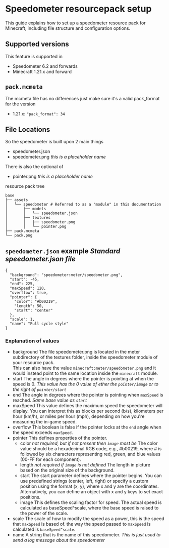 # Speedometer resourcepack setup
This guide explains how to set up a speedometer resource pack for Minecraft, including file structure and configuration options.

## Supported versions
This feature is supported in
- Speedometer 6.2 and forwards
- Minecraft 1.21.x and forward

## `pack.mcmeta`
The mcmeta file has no differences just make sure it's a valid pack_format for the version
- 1.21.x: `"pack_format": 34`

## File Locations
So the speedometer is built upon 2 main things
- speedometer.json
- speedometer.png *this is a placeholder name*

There is also the optional of 
- pointer.png *this is a placeholder name*

resource pack tree
```
base
├── assets
│   └── speedometer # Referred to as a "module" in this documentation
│       ├── models
│       │   └── speedometer.json
│       ├── textures
│       │   ├── speedometer.png
│       │   └── pointer.png
├── pack.mcmeta
└── pack.png
```

## `speedometer.json` example *Standard speedometer.json file*
```
{
  "background": "speedometer:meter/speedometer.png",
  "start": -45,
  "end": 225,
  "maxSpeed": 120,
  "overflow": true,
  "pointer": {
    "color": "#b00219",
    "length": 50,
    "start": "center"
  },
  "scale": 1,
  "name": "Full cycle style"
}
```

### Explanation of values
- background
  The file speedometer.png is located in the meter subdirectory of the textures folder, inside the speedometer module of your resource pack.<br>
  This can also have the value `minecraft:meter/speedometer.png` and it would instead point to the same location inside the `minecraft` module.
- start
  The angle in degrees where the pointer is pointing at when the speed is 0. *This value has the 0 value of ether the `pointer/image` or to the right of `pointer/start`*
- end
  The angle in degrees where the pointer is pointing when `maxSpeed` is reached. *Same base value as `start`*
- maxSpeed
  This value defines the maximum speed the speedometer will display. You can interpret this as blocks per second (b/s), kilometers per hour (km/h), or miles per hour (mph), depending on how you're measuring the in-game speed.
- overflow
  This boolean is false if the pointer locks at the `end` angle when the speed exceeds `maxSpeed`.
- pointer
  This defines properties of the pointer.
  - color *not required, but if not present then `ìmage` most be*
    The color value should be a hexadecimal RGB code, e.g., #b00219, where # is followed by six characters representing red, green, and blue values (00-FF for each component).
  - length *not required if `image` is not defined*
    The length in picture based on the original size of the background.
  - start
    The start parameter defines where the pointer begins. You can use predefined strings (center, left, right) or specify a custom position using the format (x, y), where x and y are the coordinates. Alternatively, you can define an object with x and y keys to set exact positions.
  - image
    This defines the scaling factor for speed. The actual speed is calculated as baseSpeed^scale, where the base speed is raised to the power of the scale.
- scale
  The scale of how to modify the speed as a power, this is the speed that `maxSpeed` is based of. the way the speed passed to `maxSpeed` is calculated is `baseSpeed^scale`.
- name
  A string that is the name of this speedometer. *This is just used to send a log message about the speedometer*